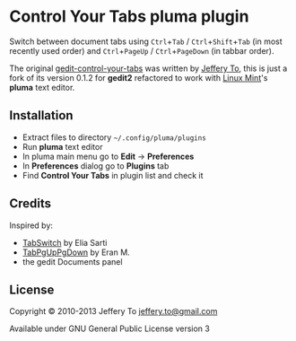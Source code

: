 # Control Your Tabs pluma plugin

Switch between document tabs using `Ctrl`+`Tab` / `Ctrl`+`Shift`+`Tab` (in most recently used order) and `Ctrl`+`PageUp` / `Ctrl`+`PageDown` (in tabbar order).

The original [gedit-control-your-tabs](https://github.com/jefferyto/gedit-control-your-tabs) was written by [Jeffery To](https://github.com/jefferyto), this is just a fork of its version 0.1.2 for **gedit2** refactored to work with [Linux Mint](http://www.linuxmint.com/)'s **pluma** text editor.


## Installation

* Extract files to directory `~/.config/pluma/plugins`
* Run **pluma** text editor
* In pluma main menu go to **Edit** -> **Preferences**
* In **Preferences** dialog go to **Plugins** tab
* Find **Control Your Tabs** in plugin list and check it


## Credits

Inspired by:

* [TabSwitch](https://wiki.gnome.org/Apps/Gedit/PluginsOld?action=AttachFile&do=view&target=tabswitch.tar.gz) by Elia Sarti
* [TabPgUpPgDown](https://wiki.gnome.org/Apps/Gedit/PluginsOld?action=AttachFile&do=view&target=tabpgupdown.tar.gz) by Eran M.
* the gedit Documents panel


## License

Copyright © 2010-2013 Jeffery To jeffery.to@gmail.com

Available under GNU General Public License version 3


